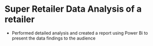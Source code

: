 # Super Retailer Data Analysis of a retailer
- Performed detailed analysis and created a report using Power Bi to present the data findings to the audience
